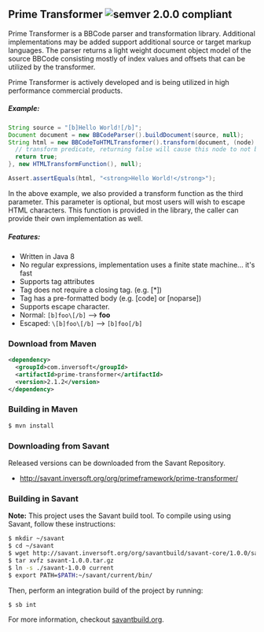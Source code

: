 ## Prime Transformer ![semver 2.0.0 compliant](http://img.shields.io/badge/semver-2.0.0-brightgreen.svg?style=flat-square)

Prime Transformer is a BBCode parser and transformation library. Additional implementations may be added support additional source or target markup languages.
The parser returns a light weight document object model of the source BBCode consisting mostly of index values and offsets that can be utilized by the transformer.

Prime Transformer is actively developed and is being utilized in high performance commercial products.

##### Example:

```java
String source = "[b]Hello World![/b]";
Document document = new BBCodeParser().buildDocument(source, null);
String html = new BBCodeToHTMLTransformer().transform(document, (node) -> {
  // transform predicate, returning false will cause this node to not be transformed
  return true;
}, new HTMLTransformFunction(), null);

Assert.assertEquals(html, "<strong>Hello World!</strong>");
```

In the above example, we also provided a transform function as the third parameter. This parameter is optional, but most users will wish to escape HTML characters.
This function is provided in the library, the caller can provide their own implementation as well.

##### Features:
* Written in Java 8
* No regular expressions, implementation uses a finite state machine... it's fast
* Supports tag attributes
 * Tag does not require a closing tag. (e.g. [*])
 * Tag has a pre-formatted body (e.g. [code] or [noparse])
* Supports escape character.
 * Normal: ```[b]foo\[/b]``` --> **foo**
 * Escaped: ```\[b]foo\[/b]``` --> ```[b]foo[/b]```
 

### Download from Maven 
```xml
<dependency>
  <groupId>com.inversoft</groupId>
  <artifactId>prime-transformer</artifactId>
  <version>2.1.2</version>
</dependency>
```

### Building in Maven

```bash
$ mvn install
```

### Downloading from Savant
Released versions can be downloaded from the Savant Repository.
 
 * http://savant.inversoft.org/org/primeframework/prime-transformer/
 
### Building in Savant
**Note:** This project uses the Savant build tool. To compile using using Savant, follow these instructions:
 
```bash
$ mkdir ~/savant
$ cd ~/savant
$ wget http://savant.inversoft.org/org/savantbuild/savant-core/1.0.0/savant-1.0.0.tar.gz
$ tar xvfz savant-1.0.0.tar.gz
$ ln -s ./savant-1.0.0 current
$ export PATH=$PATH:~/savant/current/bin/
```

Then, perform an integration build of the project by running:
```bash
$ sb int
```

For more information, checkout [savantbuild.org](http://savantbuild.org/).

